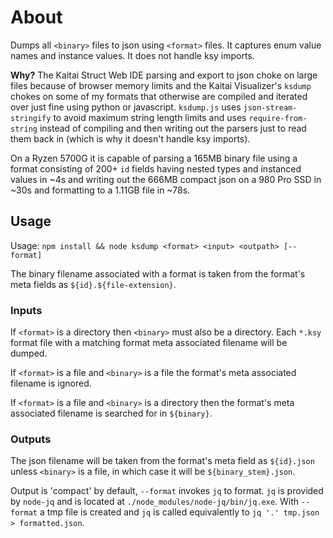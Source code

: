 # About

Dumps all `<binary>` files to json using `<format>` files. It captures
enum value names and instance values. It does not handle ksy imports.

**Why?** The Kaitai Struct Web IDE parsing and export to json choke on large
files because of browser memory limits and the Kaitai Visualizer's `ksdump`
chokes on some of my formats that otherwise are compiled and iterated over just
fine using python or javascript. `ksdump.js` uses `json-stream-stringify` to
avoid maximum string length limits and uses `require-from-string` instead of
compiling and then writing out the parsers just to read them back in (which is
why it doesn't handle ksy imports).

On a Ryzen 5700G it is capable of parsing a 165MB binary file using a format
consisting of 200+ `id` fields having nested types and instanced values in ~4s
and writing out the 666MB compact json on a 980 Pro SSD in ~30s and formatting
to a 1.11GB file in ~78s.


## Usage

Usage: `npm install && node ksdump <format> <input> <outpath> [--format]`

The binary filename associated with a format is taken from the format's meta
fields as `${id}.${file-extension}`.

### Inputs

If `<format>` is a directory then `<binary>` must also be a directory. Each
`*.ksy` format file with a matching format meta associated filename will be
dumped.

If `<format>` is a file and `<binary>` is a file the format's meta associated
filename is ignored.

If `<format>` is a file and `<binary>` is a directory then the format's meta
associated filename is searched for in `${binary}`.

### Outputs

The json filename will be taken from the format's meta field as `${id}.json`
unless `<binary>` is a file, in which case it will be `${binary_stem}.json`.

Output is 'compact' by default, `--format` invokes `jq` to format. `jq` is
provided by `node-jq` and is located at `./node_modules/node-jq/bin/jq.exe`.
With `--format` a tmp file is created and `jq` is called equivalently to
`jq '.' tmp.json > formatted.json`.
